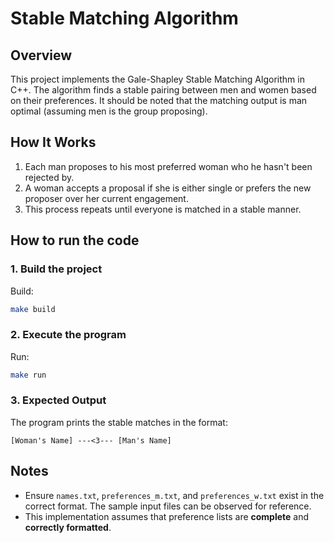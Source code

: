 # Stable Matching Algorithm

## Overview  
This project implements the Gale-Shapley Stable Matching Algorithm in C++. The algorithm finds a stable pairing between men and women based on their preferences. It should be noted that the matching output is man optimal (assuming men is the group proposing). 

## How It Works
1. Each man proposes to his most preferred woman who he hasn't been rejected by.
2. A woman accepts a proposal if she is either single or prefers the new proposer over her current engagement.
3. This process repeats until everyone is matched in a stable manner.

## How to run the code
### 1. Build the project  
Build:  
```sh
make build
```

### 2. Execute the program  
Run:  
```sh
make run
```

### 3. Expected Output  
The program prints the stable matches in the format:  
```
[Woman's Name] ---<3--- [Man's Name]
```

## Notes  
- Ensure `names.txt`, `preferences_m.txt`, and `preferences_w.txt` exist in the correct format. The sample input files can be observed for reference.
- This implementation assumes that preference lists are **complete** and **correctly formatted**.

